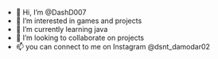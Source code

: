 - 👋 Hi, I’m @DashD007
- 👀 I’m interested in games and projects 
- 🌱 I’m currently learning java
- 💞️ I’m looking to collaborate on projects
- 📫 you can connect to me on Instagram @dsnt_damodar02

<!---
DashD007/DashD007 is a ✨ special ✨ repository because its `README.md` (this file) appears on your GitHub profile.
You can click the Preview link to take a look at your changes.
--->
